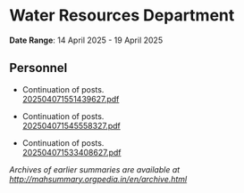 # Water Resources Department

**Date Range**: 14 April 2025 - 19 April 2025


## Personnel
- Continuation of posts.\
  [202504071551439627.pdf](https://gr.maharashtra.gov.in/Site/Upload/Government%20Resolutions/English/202504071551439627.pdf)

- Continuation of posts.\
  [202504071545558327.pdf](https://gr.maharashtra.gov.in/Site/Upload/Government%20Resolutions/English/202504071545558327.pdf)

- Continuation of posts.\
  [202504071533408627.pdf](https://gr.maharashtra.gov.in/Site/Upload/Government%20Resolutions/English/202504071533408627.pdf)


*Archives of earlier summaries are available at http://mahsummary.orgpedia.in/en/archive.html*